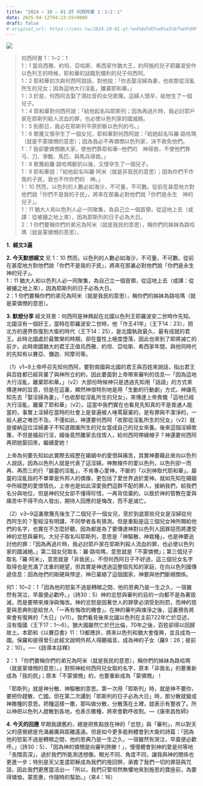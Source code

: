 ```yaml
---
title: "2024 – 10 – 01 QT 何西阿書 1：1~2：1"
date: 2025-04-12T04:23:55+0800
draft: false
# original_url: https://cmtc.tw/2024-10-01-qt-%e4%bd%95%e8%a5%bf%e9%98%bf%e6%9b%b8-1%ef%bc%9a12%ef%bc%9a1
---
```


![](/images/qt.jpg)
> 何西阿書 1：1\~2：1  
> 1：1 當烏西雅、約坦、亞哈斯、希西家作猶大王，約阿施的兒子耶羅波安作以色列王的時候，耶和華的話臨到備利的兒子何西阿。  
> 1：2 耶和華初次與何西阿說話，對他說：「你去娶淫婦為妻，也收那從淫亂所生的兒女；因為這地大行淫亂，離棄耶和華。」  
> 1：3 於是，何西阿去娶了滴拉音的女兒歌篾。這婦人懷孕，給他生了一個兒子。  
> 1：4 耶和華對何西阿說：「給他起名叫耶斯列；因為再過片時，我必討耶戶家在耶斯列殺人流血的罪，也必使以色列家的國滅絕。  
> 1：5 到那日，我必在耶斯列平原折斷以色列的弓。」  
> 1：6 歌篾又懷孕生了一個女兒，耶和華對何西阿說：「給她起名叫羅‧路哈瑪（就是不蒙憐憫的意思）；因為我必不再憐憫以色列家，決不赦免他們。  
> 1：7 我卻要憐憫猶大家，使他們靠耶和華─他們的　神得救，不使他們靠弓、刀、爭戰、馬匹，與馬兵得救。」  
> 1：8 歌篾給羅‧路哈瑪斷奶以後，又懷孕生了一個兒子。  
> 1：9 耶和華說：「給他起名叫羅‧阿米（就是非我民的意思）；因為你們不作我的子民，我也不作你們的　神。」  
> 1：10 然而，以色列的人數必如海沙，不可量，不可數。從前在甚麼地方對他們說「你們不是我的子民」，將來在那裏必對他們說「你們是永生　神的兒子」。  
> 1：11 猶大人和以色列人必一同聚集，為自己立一個首領，從這地上去（或譯：從被擄之地上來），因為耶斯列的日子必為大日。  
> 2：1 你們要稱你們的弟兄為阿米（就是我民的意思），稱你們的姊妹為路哈瑪（就是蒙憐憫的意思）。

**1.  經文3遍**

**2. 今天默想經文**
尼 1：10 然而，以色列的人數必如海沙，不可量，不可數。從前在甚麼地方對他們說「你們不是我的子民」，將來在那裏必對他們說「你們是永生　神的兒子」。  
1：11 猶大人和以色列人必一同聚集，為自己立一個首領，從這地上去（或譯：從被擄之地上來），因為耶斯列的日子必為大日。  
2：1 你們要稱你們的弟兄為阿米（就是我民的意思），稱你們的姊妹為路哈瑪（就是蒙憐憫的意思）。

**3. 默想分享**
經文背景：何西阿是神興起在北國以色列王耶羅波安二世時作先知。北國沒有一個好王，當時在耶羅波安二世時，他「作王41年」（王下14：23），把北方的邊界恢復到大衛的時代（王下14：25），是北國執政最久、最有成就的君王。此時北國處於最繁榮的時期，卻在靈性上極度墮落，因此也來到了即將滅亡的前夕。此時南國猶大的君王正值烏西雅、約坦、亞哈斯、希西家年間，與他同時代的先知有以賽亞、彌迦、阿摩司等。

（1）v1\~9上帝呼召先知何西阿，要對南國與北國的君王與百姓來說話，指出君王與百姓都已經背棄了與神所立的約，因此要面對上帝帶來審判的信息—「因為這地大行淫亂，離棄耶和華。」（v2）大部份時候神只是透過先知用「話語」的方式來傳達神的旨意，但是在這裏，顯然神很特別地是用「生動的行動劇」方式，神讓先知先去「娶淫婦為妻」，「也收那從淫亂所生的兒女」，來傳達上帝責備「這地已經大行淫亂，離棄了耶和華」（v2）。這當中我們實在也看見先知真的不是普通人能當的，事實上淫婦在當時的社會上是普遍被人唾罵厭棄的，是有罪與不潔淨的，一般人避之唯恐不及。不僅如此，神還要何西阿「收那從淫亂所生的兒女」（v2）就是接納這位淫婦妻子不知道跟誰所生的兒女當成自己的兒女來養。後來這個淫婦歌篾，不但是婚前行淫，婚後竟然離家去找情人，給何西阿帶綠帽子？神還要何西阿再把她娶回來，繼續愛她！

上帝為何要先知如此實際去經歷在婚姻中的愛恨與痛苦，其實神要藉此來向以色列人說話，因為以色列人就是代表了這淫婦。神無條件的愛以色列，以色列卻一而再、再而三的行「屬靈的淫亂」，不肯專心愛神，不斷的「以別神取代耶和華」。屬靈的淫亂指的不單單是外邦人的偶像，更包括了愛世界過於愛神。就如先知在婚姻中所經歷的愛恨情仇，上帝也是如此深愛我們這群不配的罪人，接納我們，給我們名分與地位，但是神的兒女卻不懂得珍惜，一再背信棄約，以致於神的管教在愛與痛苦中不得不向人發出，期待人回應的是悔改，而不是滅亡。

（2）v3\~9這裏歌篾先後生了二個兒子一個女兒，至於到底那些兒女是淫婦從何西阿生的？聖經沒有明講，不同學者各有猜測。但是重點是這三個兒女神所賜給他們的名字，也實在不怎麼好聽，因為都是為了要傳達神對以色列人因罪惡而將遭受神的忿怒與審判。大兒子取名叫耶斯列，意思是「神驅散、神栽種」，也是神要追討他的罪：「因為再過片時，我必討耶戶家在耶斯列殺人流血的罪，也必使以色列家的國滅絕。」第二個女兒取名：羅‧路哈瑪，意思就是「不蒙憐憫」；第三個兒子取名「羅‧阿米」，意思就是「非我民」。不但何西阿日子不好過，這三個兒女名字取得也是充滿了沈重的絕望，但其實是神透過這整個先知的家庭，在向以色列國傳遞信息：因為他們的剛硬與悖逆，神已棄絕了這個國家，神要與他們斷絕關係。

何1：10\~2：1「因為他的怒氣不過是轉眼之間，他的恩典乃是一生之久，一宿雖然有哭泣，早晨便必歡呼。」（詩30：5）神的忿怒與審判的目的一向都不是為著毀滅，而是要帶來煉淨與悔改。神的忿怒是因著世人的罪孽必須受到刑罰，而神的慈愛與恩典則是給世人「一再有悔改的機會」。在神的審判與煉淨之後，這裏預告將來會有復興的「大日」（v11）。我們看見後來北國以色列在主前722年亡於亞述，沒有復國（王下17：1～6）。猶大國雖然亡於巴比倫，70年之後，百姓卻得以回歸故土。本節和《以賽亞書》11：13都應許，將來以色列和猶大會復興，並且成為一國。保羅和彼得曾引此經文說明外邦人得聽福音，成為神的子女（羅9：26；彼前2：10）。──《啟導本註釋》

2：1 「你們要稱你們的弟兄為阿米（就是我民的意思），稱你們的姊妹為路哈瑪（就是蒙憐憫的意思）。」對照神給何西阿兒女取的名字，原本「非我名」的要重新成為「我的民」；原本「不蒙憐憫」的，也要重新成為「蒙憐憫」！

「耶斯列」就是神分散、神驅散的意思。第一次用「耶斯列」時，就是神不要你，要把你趕散、亡國。但在第二次講到「耶斯列的日子必為大日」時，那分散就變成神撒種的意思。把種這樣一撒，那叫做分散，分散落在土裡，就表示有豐收了。所以神把以色列人趕散到各地，也表示撒種，將來會歡呼收割。—《康來昌牧師》

**4. 今天的回應**
早期我讀舊約，總是把焦點放在神的「忿怒」與「審判」，所以對天父的感覺總是充滿嚴厲與距離遙遠。但是如今更多能夠體會到大衛的詩篇：「因為他的怒氣不過是轉眼之間，他的恩典乃是一生之久，一宿雖然有哭泣，早晨便必歡呼。」（詩30：5）、「因為神的憐憫是向審判誇勝！」，慢慢體會到神的愛是何等地「長闊高深」，過於我們所能測透想像。眼光不同、角度不同，讓我與神的關係也更進一步；特別是天父差遣耶穌成為我們的挽回祭，承擔了我們一切的罪惡與咒詛，因此我們更應當活出—「所以，我們只管坦然無懼地來到施恩的寶座前，為要得憐恤，蒙恩惠，作隨時的幫助。」（來4：16）
